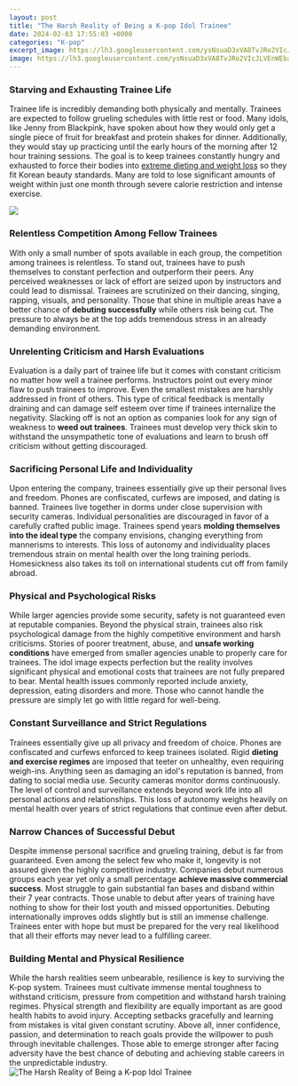```yaml
---
layout: post
title: "The Harsh Reality of Being a K-pop Idol Trainee"
date: 2024-02-03 17:55:03 +0000
categories: "K-pop"
excerpt_image: https://lh3.googleusercontent.com/ysNsuaD3xVA8TvJRo2VIcJLVEnWEbaP_hj4w1zbjRpM4qU8cU_fBH0erY_6K_UqsPbwP5anFj5LhxIpHTUOrteEGBQunlqHGTTBzITRdV1UMUw=w1200-h630-rj-pp-e365
image: https://lh3.googleusercontent.com/ysNsuaD3xVA8TvJRo2VIcJLVEnWEbaP_hj4w1zbjRpM4qU8cU_fBH0erY_6K_UqsPbwP5anFj5LhxIpHTUOrteEGBQunlqHGTTBzITRdV1UMUw=w1200-h630-rj-pp-e365
---
```


### Starving and Exhausting Trainee Life 
Trainee life is incredibly demanding both physically and mentally. Trainees are expected to follow grueling schedules with little rest or food. Many idols, like Jenny from Blackpink, have spoken about how they would only get a single piece of fruit for breakfast and protein shakes for dinner. Additionally, they would stay up practicing until the early hours of the morning after 12 hour training sessions. The goal is to keep trainees constantly hungry and exhausted to force their bodies into [extreme dieting and weight loss](https://store.fi.io.vn/womens-cute-doberman-dog-face-pup-pet-puppy-lover-best-dad-mom-ever-v-neck-t-shirt/women&) so they fit Korean beauty standards. Many are told to lose significant amounts of weight within just one month through severe calorie restriction and intense exercise. 

![](https://4.bp.blogspot.com/-XtPSPqk2-AM/W34KhEcszsI/AAAAAAAAToY/V0OAGdJbqskVhVpZ35QbfQXiXJA-39XUwCLcBGAs/s1600/redvelvet.jpg)
### Relentless Competition Among Fellow Trainees
With only a small number of spots available in each group, the competition among trainees is relentless. To stand out, trainees have to push themselves to constant perfection and outperform their peers. Any perceived weaknesses or lack of effort are seized upon by instructors and could lead to dismissal. Trainees are scrutinized on their dancing, singing, rapping, visuals, and personality. Those that shine in multiple areas have a better chance of **debuting successfully** while others risk being cut. The pressure to always be at the top adds tremendous stress in an already demanding environment.
### Unrelenting Criticism and Harsh Evaluations
Evaluation is a daily part of trainee life but it comes with constant criticism no matter how well a trainee performs. Instructors point out every minor flaw to push trainees to improve. Even the smallest mistakes are harshly addressed in front of others. This type of critical feedback is mentally draining and can damage self esteem over time if trainees internalize the negativity. Slacking off is not an option as companies look for any sign of weakness to **weed out trainees**. Trainees must develop very thick skin to withstand the unsympathetic tone of evaluations and learn to brush off criticism without getting discouraged. 
### Sacrificing Personal Life and Individuality 
Upon entering the company, trainees essentially give up their personal lives and freedom. Phones are confiscated, curfews are imposed, and dating is banned. Trainees live together in dorms under close supervision with security cameras. Individual personalities are discouraged in favor of a carefully crafted public image. Trainees spend years **molding themselves into the ideal type** the company envisions, changing everything from mannerisms to interests. This loss of autonomy and individuality places tremendous strain on mental health over the long training periods. Homesickness also takes its toll on international students cut off from family abroad. 
### Physical and Psychological Risks  
While larger agencies provide some security, safety is not guaranteed even at reputable companies. Beyond the physical strain, trainees also risk psychological damage from the highly competitive environment and harsh criticisms. Stories of poorer treatment, abuse, and **unsafe working conditions** have emerged from smaller agencies unable to properly care for trainees. The idol image expects perfection but the reality involves significant physical and emotional costs that trainees are not fully prepared to bear. Mental health issues commonly reported include anxiety, depression, eating disorders and more. Those who cannot handle the pressure are simply let go with little regard for well-being.
### Constant Surveillance and Strict Regulations 
Trainees essentially give up all privacy and freedom of choice. Phones are confiscated and curfews enforced to keep trainees isolated. Rigid **dieting and exercise regimes** are imposed that teeter on unhealthy, even requiring weigh-ins. Anything seen as damaging an idol's reputation is banned, from dating to social media use. Security cameras monitor dorms continuously. The level of control and surveillance extends beyond work life into all personal actions and relationships. This loss of autonomy weighs heavily on mental health over years of strict regulations that continue even after debut.
### Narrow Chances of Successful Debut 
Despite immense personal sacrifice and grueling training, debut is far from guaranteed. Even among the select few who make it, longevity is not assured given the highly competitive industry. Companies debut numerous groups each year yet only a small percentage **achieve massive commercial success**. Most struggle to gain substantial fan bases and disband within their 7 year contracts. Those unable to debut after years of training have nothing to show for their lost youth and missed opportunities. Debuting internationally improves odds slightly but is still an immense challenge. Trainees enter with hope but must be prepared for the very real likelihood that all their efforts may never lead to a fulfilling career.
### Building Mental and Physical Resilience
While the harsh realities seem unbearable, resilience is key to surviving the K-pop system. Trainees must cultivate immense mental toughness to withstand criticism, pressure from competition and withstand harsh training regimes. Physical strength and flexibility are equally important as are good health habits to avoid injury. Accepting setbacks gracefully and learning from mistakes is vital given constant scrutiny. Above all, inner confidence, passion, and determination to reach goals provide the willpower to push through inevitable challenges. Those able to emerge stronger after facing adversity have the best chance of debuting and achieving stable careers in the unpredictable industry.
![The Harsh Reality of Being a K-pop Idol Trainee](https://lh3.googleusercontent.com/ysNsuaD3xVA8TvJRo2VIcJLVEnWEbaP_hj4w1zbjRpM4qU8cU_fBH0erY_6K_UqsPbwP5anFj5LhxIpHTUOrteEGBQunlqHGTTBzITRdV1UMUw=w1200-h630-rj-pp-e365)
